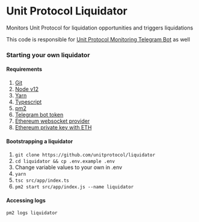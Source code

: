 # Unit Protocol Liquidator

Monitors Unit Protocol for liquidation opportunities and triggers liquidations

This code is responsible for [Unit Protocol Monitoring Telegram Bot](https://t.me/unit_protocol_pulse) as well

### Starting your own liquidator

#### Requirements
1. [Git](https://git-scm.com/book/en/v2/Getting-Started-Installing-Git)
1. [Node v12](https://nodejs.org/en/download/)
1. [Yarn](https://www.npmjs.com/package/yarn)
1. [Typescript](https://www.npmjs.com/package/typescript)
1. [pm2](https://www.npmjs.com/package/pm2)
1. [Telegram bot token](https://t.me/botfather)
1. [Ethereum websocket provider](https://infura.io/)
1. [Ethereum private key with ETH](https://ethereum.org/en/get-eth/)


#### Bootstrapping a liquidator
1. ```git clone https://github.com/unitprotocol/liquidator```
1. ```cd liquidator && cp .env.example .env```
1. Change variable values to your own in .env
1. ```yarn```
1. ```tsc src/app/index.ts```
1. ```pm2 start src/app/index.js --name liquidator```

#### Accessing logs
```pm2 logs liquidator```
